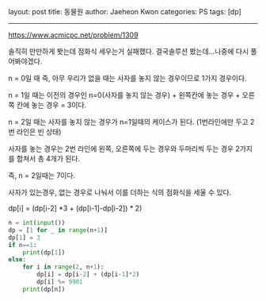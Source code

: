 layout: post
title: 동물원
author: Jaeheon Kwon
categories: PS
tags: [dp]

---

https://www.acmicpc.net/problem/1309

솔직히 만만하게 봣는데 점화식 세우는거 실패했다. 결국솔루션 봤는데...나중에 다시 풀어봐야겠다.

n = 0일 때 즉, 아무 우리가 없을 때는 사자를 놓지 않는 경우이므로 1가지 경우이다.

n = 1일 때는 이전의 경우인 n=0(사자를 놓지 않는 경우) + 왼쪽칸에 놓는 경우 + 오른쪽 칸에 놓는 경우 = 3이다.

n = 2일 때는 사자를 놓지 않는 경우가 n=1일때의 케이스가 된다. (1번라인에만 두고 2번 라인은 빈 상태)

사자를 놓는 경우는 2번 라인에 왼쪽, 오른쪽에 두는 경우와 두마리씩 두는 경우 2가지를 합쳐서 총 4개가 된다.

즉, n = 2일때는 7이다.



사자가 있는경우, 없는 경우로 나눠서 이를 더하는 식의 점화식을 세울 수 있다.

dp[i] = (dp[i-2] *3 + (dp[i-1]-dp[i-2]) * 2)



```python
n = int(input())
dp = [1 for _ in range(n+1)]
dp[1] = 3
if n==1:
    print(dp[1])
else:
    for i in range(2, n+1):
        dp[i] = dp[i-2] + (dp[i-1]*2)
        dp[i] %= 9901
    print(dp[n])
```

